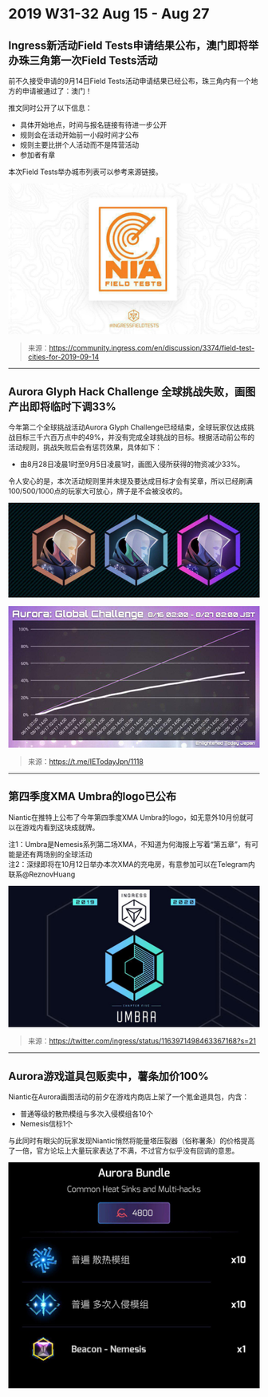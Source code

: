 # 2019 W31-32 Aug 15 - Aug 27

## Ingress新活动Field Tests申请结果公布，澳门即将举办珠三角第一次Field Tests活动

前不久接受申请的9月14日Field Tests活动申请结果已经公布，珠三角内有一个地方的申请被通过了：澳门！

推文同时公开了以下信息：

- 具体开始地点，时间与报名链接有待进一步公开
- 规则会在活动开始前一小段时间才公布
- 规则主要比拼个人活动而不是阵营活动
- 参加者有章

本次Field Tests举办城市列表可以参考来源链接。

![FieldTests](Images/fieldtests.jpg)

> 来源：<https://community.ingress.com/en/discussion/3374/field-test-cities-for-2019-09-14>

---

## Aurora Glyph Hack Challenge 全球挑战失败，画图产出即将临时下调33%

今年第二个全球挑战活动Aurora Glyph Challenge已经结束，全球玩家仅达成挑战目标三千六百万点中的49%，并没有完成全球挑战的目标。根据活动前公布的活动规则，挑战失败后会有惩罚效果，具体如下：

- 由8月28日凌晨1时至9月5日凌晨1时，画图入侵所获得的物资减少33%。

令人安心的是，本次活动规则里并未提及要达成目标才会有奖章，所以已经刷满100/500/1000点的玩家大可放心，牌子是不会被没收的。

![Aurora Badge](Images/aurora_badge.jpg)

![Challenge](Images/aurora_graph.jpg)

> 来源：<https://t.me/IETodayJpn/1118>

---

## 第四季度XMA Umbra的logo已公布

Niantic在推特上公布了今年第四季度XMA Umbra的logo，如无意外10月份就可以在游戏内看到这块成就牌。

注1：Umbra是Nemesis系列第二场XMA，不知道为何海报上写着“第五章”，有可能是还有两场别的全球活动  
注2：深绿即将在10月12日举办本次XMA的充电房，有意参加可以在Telegram内联系@ReznovHuang

![Umbra](Images/umbra.jpg)

> 来源：<https://twitter.com/ingress/status/1163971498463367168?s=21>

---

## Aurora游戏道具包贩卖中，薯条加价100%

Niantic在Aurora画图活动的前夕在游戏内商店上架了一个氪金道具包，内含：

- 普通等级的散热模组与多次入侵模组各10个
- Nemesis信标1个

与此同时有眼尖的玩家发现Niantic悄然将能量塔压裂器（俗称薯条）的价格提高了一倍，官方论坛上大量玩家表达了不满，不过官方似乎没有回调的意思。

![Aurora Pack](Images/aurora_pack.jpg)
